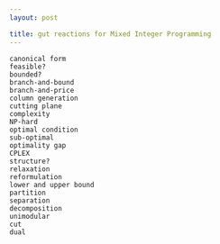 ```yaml
---
layout: post

title: gut reactions for Mixed Integer Programming
---
```



	canonical form
	feasible?
	bounded?
	branch-and-bound
	branch-and-price
	column generation
	cutting plane
	complexity
	NP-hard
	optimal condition
	sub-optimal
	optimality gap
	CPLEX
	structure?
	relaxation
	reformulation
	lower and upper bound
	partition
	separation
	decomposition
	unimodular
	cut
	dual
	
	



